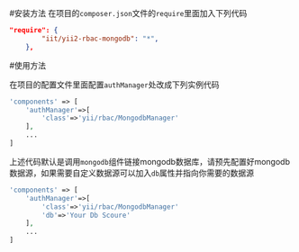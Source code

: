 #安装方法
在项目的`composer.json`文件的`require`里面加入下列代码

```json
"require": {
        "iit/yii2-rbac-mongodb": "*",
    },
```

#使用方法

在项目的配置文件里面配置`authManager`处改成下列实例代码

```php
'components' => [
    'authManager'=>[
        'class'=>'yii/rbac/MongodbManager'
    ],
    ...
]
```

上述代码默认是调用`mongodb`组件链接mongodb数据库，请预先配置好mongodb数据源，如果需要自定义数据源可以加入`db`属性并指向你需要的数据源

```php
'components' => [
    'authManager'=>[
        'class'=>'yii/rbac/MongodbManager'
        'db'=>'Your Db Scoure'
    ],
    ...
]
```
